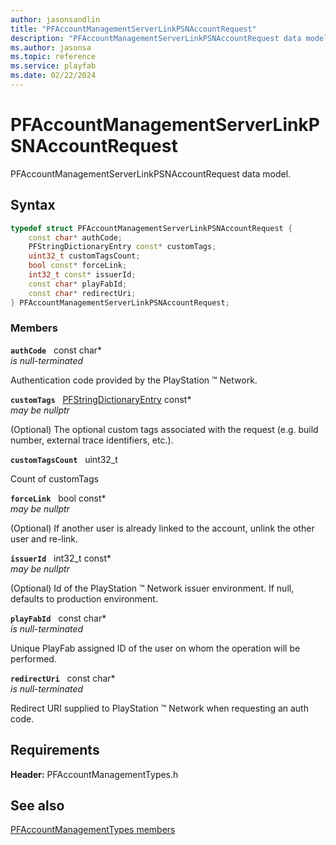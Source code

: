 ```yaml
---
author: jasonsandlin
title: "PFAccountManagementServerLinkPSNAccountRequest"
description: "PFAccountManagementServerLinkPSNAccountRequest data model."
ms.author: jasonsa
ms.topic: reference
ms.service: playfab
ms.date: 02/22/2024
---
```


# PFAccountManagementServerLinkPSNAccountRequest  

PFAccountManagementServerLinkPSNAccountRequest data model.  

## Syntax  
  
```cpp
typedef struct PFAccountManagementServerLinkPSNAccountRequest {  
    const char* authCode;  
    PFStringDictionaryEntry const* customTags;  
    uint32_t customTagsCount;  
    bool const* forceLink;  
    int32_t const* issuerId;  
    const char* playFabId;  
    const char* redirectUri;  
} PFAccountManagementServerLinkPSNAccountRequest;  
```
  
### Members  
  
**`authCode`** &nbsp; const char*  
*is null-terminated*  
  
Authentication code provided by the PlayStation :tm: Network.
  
**`customTags`** &nbsp; [PFStringDictionaryEntry](../../pftypes/structs/pfstringdictionaryentry.md) const*  
*may be nullptr*  
  
(Optional) The optional custom tags associated with the request (e.g. build number, external trace identifiers, etc.).
  
**`customTagsCount`** &nbsp; uint32_t  
  
Count of customTags
  
**`forceLink`** &nbsp; bool const*  
*may be nullptr*  
  
(Optional) If another user is already linked to the account, unlink the other user and re-link.
  
**`issuerId`** &nbsp; int32_t const*  
*may be nullptr*  
  
(Optional) Id of the PlayStation :tm: Network issuer environment. If null, defaults to production environment.
  
**`playFabId`** &nbsp; const char*  
*is null-terminated*  
  
Unique PlayFab assigned ID of the user on whom the operation will be performed.
  
**`redirectUri`** &nbsp; const char*  
*is null-terminated*  
  
Redirect URI supplied to PlayStation :tm: Network when requesting an auth code.
  
  
## Requirements  
  
**Header:** PFAccountManagementTypes.h
  
## See also  
[PFAccountManagementTypes members](../pfaccountmanagementtypes_members.md)  

  
  
